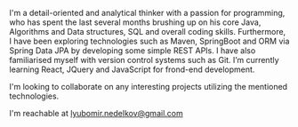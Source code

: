 I'm a detail-oriented and analytical thinker with a passion for
programming, who has spent the last several months brushing up on
his core Java, Algorithms and Data structures, SQL and overall coding
skills. Furthermore, I have been exploring technologies such as
Maven, SpringBoot and ORM via Spring Data JPA by developing some
simple REST APIs. I have also familiarised myself with version control
systems such as Git.
I’m currently learning React, JQuery and JavaScript for frond-end development.

I'm looking to collaborate on any interesting projects utilizing the mentioned technologies.

I'm reachable at lyubomir.nedelkov@gmail.com

<!---
lp-nedelkov/lp-nedelkov is a ✨ special ✨ repository because its `README.md` (this file) appears on your GitHub profile.
You can click the Preview link to take a look at your changes.
--->
